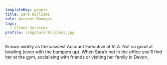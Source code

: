 ```yaml
---
templateKey: people
title: Sara Williams
role: Account Manager
tags:
  - Client Services
profile: /img/Sara Williams.jpg
---
```

Known widely as the sassiest Account Executive at RLA. Not so good at bowling (even with the bumpers up). When Sara’s not in the office you’ll find her at the gym, socialising with friends or visiting her family in Devon.
